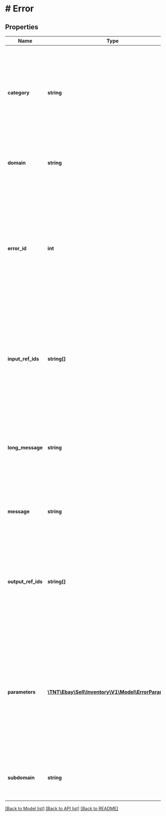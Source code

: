 # # Error

## Properties

Name | Type | Description | Notes
------------ | ------------- | ------------- | -------------
**category** | **string** | This string value indicates the error category. There are three categories of errors: request errors, application errors, and system errors. | [optional]
**domain** | **string** | The name of the domain in which the error or warning occurred. | [optional]
**error_id** | **int** | A unique code that identifies the particular error or warning that occurred. Your application can use error codes as identifiers in your customized error-handling algorithms. | [optional]
**input_ref_ids** | **string[]** | An array of one or more reference IDs which identify the specific request element(s) most closely associated to the error or warning, if any. | [optional]
**long_message** | **string** | A detailed description of the condition that caused the error or warning, and information on what to do to correct the problem. | [optional]
**message** | **string** | A description of the condition that caused the error or warning. | [optional]
**output_ref_ids** | **string[]** | An array of one or more reference IDs which identify the specific response element(s) most closely associated to the error or warning, if any. | [optional]
**parameters** | [**\TNT\Ebay\Sell\Inventory\V1\Model\ErrorParameter[]**](ErrorParameter.md) | Various warning and error messages return one or more variables that contain contextual information about the error or waring. This is often the field or value that triggered the error or warning. | [optional]
**subdomain** | **string** | The name of the subdomain in which the error or warning occurred. | [optional]

[[Back to Model list]](../../README.md#models) [[Back to API list]](../../README.md#endpoints) [[Back to README]](../../README.md)
